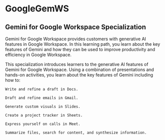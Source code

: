 # GoogleGemWS
## Gemini for Google Workspace Specialization

Gemini for Google Workspace provides customers with generative AI features in Google Workspace. In this learning path, you learn about the key features of Gemini and how they can be used to improve productivity and efficiency in Google Workspace.

This specialization introduces learners to the generative AI features of Gemini for Google Workspace. Using a combination of presentations and hands-on activities, you learn about the key features of Gemini including how to:

    Write and refine a draft in Docs.

    Draft and refine emails in Gmail.

    Generate custom visuals in Slides.

    Create a project tracker in Sheets.

    Express yourself on calls in Meet.

    Summarize files, search for content, and synthesize information.

